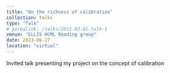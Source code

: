 ```yaml
---
title: "On the richness of calibration"
collection: talks
type: "Talk"
# permalink: /talks/2012-03-01-talk-1
venue: "ELLIS HCML Reading group"
date: 2023-06-27
location: "virtual"
---
```


Invited talk presenting my project on the concept of calibration